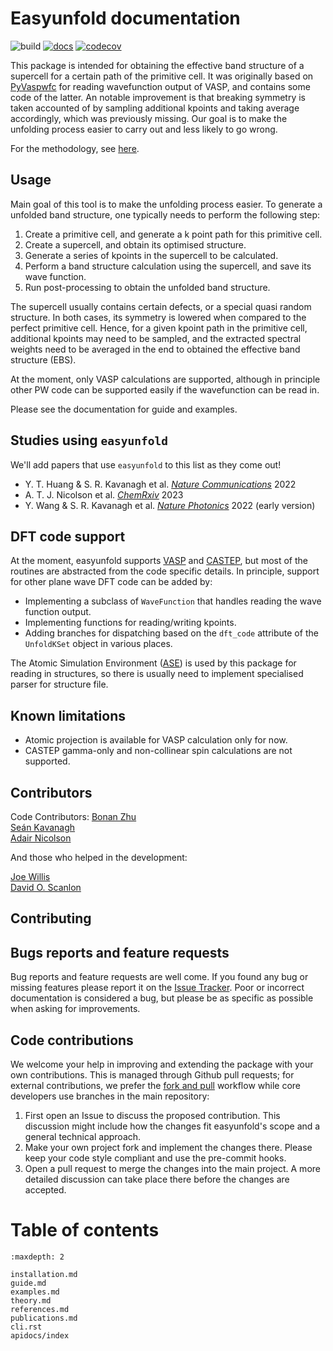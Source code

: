 # Easyunfold documentation

![build](https://github.com/SMTG-UCL/easyunfold/actions/workflows/ci.yaml/badge.svg)
[![docs](https://github.com/SMTG-UCL/easyunfold/actions/workflows/docs.yaml/badge.svg)](https://smtg-ucl.github.io/easyunfold/)
[![codecov](https://codecov.io/gh/SMTG-UCL/easyunfold/branch/main/graph/badge.svg?token=XLLWWU5UM2)](https://codecov.io/gh/SMTG-UCL/easyunfold)

This package is intended for obtaining the effective band structure of a supercell for a certain path of the primitive cell.
It was originally based on [PyVaspwfc](https://github.com/QijingZheng/VaspBandUnfolding) for reading wavefunction output of VASP, and contains some code of the latter.
An notable improvement is that breaking symmetry is taken accounted of by sampling additional kpoints and taking average accordingly, which was previously missing.
Our goal is to make the unfolding process easier to carry out and less likely to go wrong.

For the methodology, see [here](https://link.aps.org/doi/10.1103/PhysRevB.85.085201).


## Usage

Main goal of this tool is to make the unfolding process easier.
To generate a unfolded band structure, one typically needs to perform the following step:

1. Create a primitive cell, and generate a k point path for this primitive cell.
2. Create a supercell, and obtain its optimised structure.
3. Generate a series of kpoints in the supercell to be calculated.
4. Perform a band structure calculation using the supercell, and save its wave function.
5. Run post-processing to obtain the unfolded band structure.

The supercell usually contains certain defects, or a special quasi random structure.
In both cases, its symmetry is lowered when compared to the perfect primitive cell.
Hence, for a given kpoint path in the primitive cell, additional kpoints may need to be sampled, and the extracted spectral weights need to be averaged in the end to obtained the effective band structure (EBS).

At the moment, only VASP calculations are supported, although in principle other PW code can be supported easily if the wavefunction can be read in.

Please see the documentation for guide and examples.

## Studies using `easyunfold`

We'll add papers that use `easyunfold` to this list as they come out!

- Y. T. Huang & S. R. Kavanagh et al. [_Nature Communications_](https://www.nature.com/articles/s41467-022-32669-3) 2022
- A. T. J. Nicolson et al. [_ChemRxiv_](https://chemrxiv.org/engage/chemrxiv/article-details/63a5d1ffa53ea69e935559e2) 2023
- Y. Wang & S. R. Kavanagh et al. [_Nature Photonics_](https://www.nature.com/articles/s41566-021-00950-4) 2022 (early version)

## DFT code support

At the moment, easyunfold supports [VASP](https://www.vasp.at) and [CASTEP](http://www.castep.org), but most of the routines are abstracted from the code specific details.
In principle, support for other plane wave DFT code can be added by:

- Implementing a subclass of `WaveFunction` that handles reading the wave function output.
- Implementing functions for reading/writing kpoints.
- Adding branches for dispatching based on the `dft_code` attribute of the `UnfoldKSet` object in various places.

The Atomic Simulation Environment ([ASE](https://wiki.fysik.dtu.dk/ase/)) is used by this package for reading in structures, so there is usually need to implement specialised parser for structure file.


## Known limitations

- Atomic projection is available for VASP calculation only for now.
- CASTEP gamma-only and non-collinear spin calculations are not supported. 

## Contributors

Code Contributors:
  [Bonan Zhu](https://github.com/zhubonan)  
  [Seán Kavanagh](https://github.com/kavanase)  
  [Adair Nicolson](https://github.com/adair-nicolson)  

And those who helped in the development:

  [Joe Willis](https://github.com/joebesity)  
  [David O. Scanlon](http://davidscanlon.com/?page_id=5)  

## Contributing


## Bugs reports and feature requests


Bug reports and feature requests are well come.
If you found any bug or missing features please report it on the [Issue Tracker](https://github.com/SMTG-UCL/easyunfold/issues).
Poor or incorrect documentation is considered a bug, but please be as specific as
possible when asking for improvements.

## Code contributions

We welcome your help in improving and extending the package with your
own contributions. This is managed through Github pull requests;
for external contributions, we prefer the
[fork and pull](https://guides.github.com/activities/forking/)
workflow while core developers use branches in the main repository:

1. First open an Issue to discuss the proposed contribution. This
  discussion might include how the changes fit easyunfold's scope and a
  general technical approach.
2. Make your own project fork and implement the changes
  there. Please keep your code style compliant and use the pre-commit hooks.
3. Open a pull request to merge the changes into the main
  project. A more detailed discussion can take place there before
  the changes are accepted.


# Table of contents

```{toctree}
:maxdepth: 2

installation.md
guide.md
examples.md
theory.md
references.md
publications.md
cli.rst
apidocs/index
```